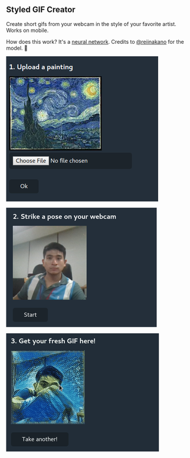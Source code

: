 ## Styled GIF Creator

Create short gifs from your webcam in the style of your favorite artist. Works on mobile.

How does this work? It's a [neural network](https://www.youtube.com/watch?v=aircAruvnKk). Credits to [@reiinakano](https://reiinakano.github.io/arbitrary-image-stylization-tfjs/) for the model. 🙇

![image](https://github.com/beatobongco/styledgif/blob/master/img/1.png?raw=true)

![image](https://github.com/beatobongco/styledgif/blob/master/img/2.png?raw=true)

![image](https://github.com/beatobongco/styledgif/blob/master/img/3.gif?raw=true)
